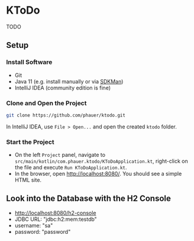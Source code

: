 # KToDo

TODO

## Setup

### Install Software

- Git
- Java 11 (e.g. install manually or via [SDKMan](https://sdkman.io/))
- IntelliJ IDEA (community edition is fine)

### Clone and Open the Project

```bash
git clone https://github.com/phauer/ktodo.git
```

In IntelliJ IDEA, use `File > Open...` and open the created `ktodo` folder.

### Start the Project

- On the left `Project` panel, navigate to `src/main/kotlin/com.phauer.ktodo/KToDoApplication.kt`, right-click on the file and execute `Run KToDoApplication.kt`.
- In the browser, open [http://localhost:8080/](http://localhost:8080/). You should see a simple HTML site.

## Look into the Database with the H2 Console

- [http://localhost:8080/h2-console](http://localhost:8080/h2-console)
- JDBC URL: "jdbc:h2:mem:testdb"
- username: "sa"
- password: "password"
